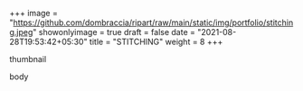 +++
image = "https://github.com/dombraccia/ripart/raw/main/static/img/portfolio/stitching.jpeg"
showonlyimage = true
draft = false
date = "2021-08-28T19:53:42+05:30"
title = "STITCHING"
weight = 8 
+++

thumbnail

<!--more-->

body

